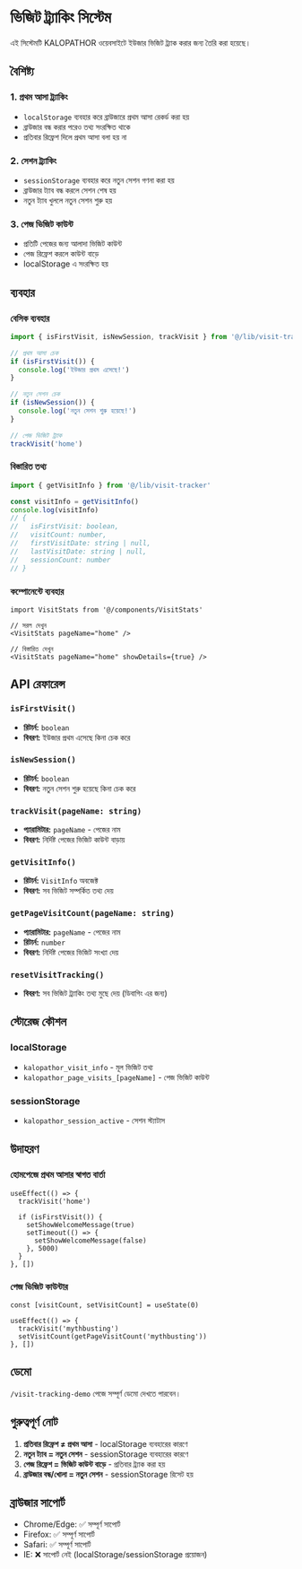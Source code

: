 # ভিজিট ট্র্যাকিং সিস্টেম

এই সিস্টেমটি KALOPATHOR ওয়েবসাইটে ইউজার ভিজিট ট্র্যাক করার জন্য তৈরি করা হয়েছে।

## বৈশিষ্ট্য

### 1. প্রথম আসা ট্র্যাকিং
- `localStorage` ব্যবহার করে ব্রাউজারে প্রথম আসা রেকর্ড করা হয়
- ব্রাউজার বন্ধ করার পরেও তথ্য সংরক্ষিত থাকে
- প্রতিবার রিফ্রেশ দিলে প্রথম আসা বলা হয় না

### 2. সেশন ট্র্যাকিং
- `sessionStorage` ব্যবহার করে নতুন সেশন গণনা করা হয়
- ব্রাউজার ট্যাব বন্ধ করলে সেশন শেষ হয়
- নতুন ট্যাব খুললে নতুন সেশন শুরু হয়

### 3. পেজ ভিজিট কাউন্ট
- প্রতিটি পেজের জন্য আলাদা ভিজিট কাউন্ট
- পেজ রিফ্রেশ করলে কাউন্ট বাড়ে
- localStorage এ সংরক্ষিত হয়

## ব্যবহার

### বেসিক ব্যবহার

```typescript
import { isFirstVisit, isNewSession, trackVisit } from '@/lib/visit-tracker'

// প্রথম আসা চেক
if (isFirstVisit()) {
  console.log('ইউজার প্রথম এসেছে!')
}

// নতুন সেশন চেক
if (isNewSession()) {
  console.log('নতুন সেশন শুরু হয়েছে!')
}

// পেজ ভিজিট ট্র্যাক
trackVisit('home')
```

### বিস্তারিত তথ্য

```typescript
import { getVisitInfo } from '@/lib/visit-tracker'

const visitInfo = getVisitInfo()
console.log(visitInfo)
// {
//   isFirstVisit: boolean,
//   visitCount: number,
//   firstVisitDate: string | null,
//   lastVisitDate: string | null,
//   sessionCount: number
// }
```

### কম্পোনেন্টে ব্যবহার

```tsx
import VisitStats from '@/components/VisitStats'

// সরল দেখুন
<VisitStats pageName="home" />

// বিস্তারিত দেখুন
<VisitStats pageName="home" showDetails={true} />
```

## API রেফারেন্স

### `isFirstVisit()`
- **রিটার্ন:** `boolean`
- **বিবরণ:** ইউজার প্রথম এসেছে কিনা চেক করে

### `isNewSession()`
- **রিটার্ন:** `boolean`
- **বিবরণ:** নতুন সেশন শুরু হয়েছে কিনা চেক করে

### `trackVisit(pageName: string)`
- **প্যারামিটার:** `pageName` - পেজের নাম
- **বিবরণ:** নির্দিষ্ট পেজের ভিজিট কাউন্ট বাড়ায়

### `getVisitInfo()`
- **রিটার্ন:** `VisitInfo` অবজেক্ট
- **বিবরণ:** সব ভিজিট সম্পর্কিত তথ্য দেয়

### `getPageVisitCount(pageName: string)`
- **প্যারামিটার:** `pageName` - পেজের নাম
- **রিটার্ন:** `number`
- **বিবরণ:** নির্দিষ্ট পেজের ভিজিট সংখ্যা দেয়

### `resetVisitTracking()`
- **বিবরণ:** সব ভিজিট ট্র্যাকিং তথ্য মুছে দেয় (ডিবাগিং এর জন্য)

## স্টোরেজ কৌশল

### localStorage
- `kalopathor_visit_info` - মূল ভিজিট তথ্য
- `kalopathor_page_visits_[pageName]` - পেজ ভিজিট কাউন্ট

### sessionStorage
- `kalopathor_session_active` - সেশন স্ট্যাটাস

## উদাহরণ

### হোমপেজে প্রথম আসার স্বাগত বার্তা

```tsx
useEffect(() => {
  trackVisit('home')
  
  if (isFirstVisit()) {
    setShowWelcomeMessage(true)
    setTimeout(() => {
      setShowWelcomeMessage(false)
    }, 5000)
  }
}, [])
```

### পেজ ভিজিট কাউন্টার

```tsx
const [visitCount, setVisitCount] = useState(0)

useEffect(() => {
  trackVisit('mythbusting')
  setVisitCount(getPageVisitCount('mythbusting'))
}, [])
```

## ডেমো

`/visit-tracking-demo` পেজে সম্পূর্ণ ডেমো দেখতে পারবেন।

## গুরুত্বপূর্ণ নোট

1. **প্রতিবার রিফ্রেশ ≠ প্রথম আসা** - localStorage ব্যবহারের কারণে
2. **নতুন ট্যাব = নতুন সেশন** - sessionStorage ব্যবহারের কারণে
3. **পেজ রিফ্রেশ = ভিজিট কাউন্ট বাড়ে** - প্রতিবার ট্র্যাক করা হয়
4. **ব্রাউজার বন্ধ/খোলা = নতুন সেশন** - sessionStorage রিসেট হয়

## ব্রাউজার সাপোর্ট

- Chrome/Edge: ✅ সম্পূর্ণ সাপোর্ট
- Firefox: ✅ সম্পূর্ণ সাপোর্ট
- Safari: ✅ সম্পূর্ণ সাপোর্ট
- IE: ❌ সাপোর্ট নেই (localStorage/sessionStorage প্রয়োজন)
